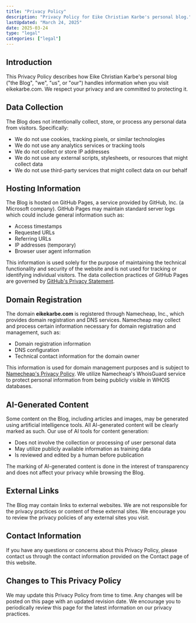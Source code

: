 ```yaml
---
title: "Privacy Policy"
description: "Privacy Policy for Eike Christian Karbe's personal blog."
lastUpdated: "March 24, 2025"
date: 2025-03-24
type: "legal"
categories: ["legal"]
---
```


## Introduction

This Privacy Policy describes how Eike Christian Karbe's personal blog ("the Blog", "we", "us", or "our") handles information when you visit eikekarbe.com. We respect your privacy and are committed to protecting it.

## Data Collection

The Blog does not intentionally collect, store, or process any personal data from visitors. Specifically:

- We do not use cookies, tracking pixels, or similar technologies
- We do not use any analytics services or tracking tools
- We do not collect or store IP addresses
- We do not use any external scripts, stylesheets, or resources that might collect data
- We do not use third-party services that might collect data on our behalf

## Hosting Information

The Blog is hosted on GitHub Pages, a service provided by GitHub, Inc. (a Microsoft company). GitHub Pages may maintain standard server logs which could include general information such as:

- Access timestamps
- Requested URLs
- Referring URLs
- IP addresses (temporary)
- Browser user agent information

This information is used solely for the purpose of maintaining the technical functionality and security of the website and is not used for tracking or identifying individual visitors. The data collection practices of GitHub Pages are governed by [GitHub's Privacy Statement](https://docs.github.com/en/site-policy/privacy-policies/github-privacy-statement).

## Domain Registration

The domain **eikekarbe.com** is registered through Namecheap, Inc., which provides domain registration and DNS services. Namecheap may collect and process certain information necessary for domain registration and management, such as:

- Domain registration information
- DNS configuration
- Technical contact information for the domain owner

This information is used for domain management purposes and is subject to [Namecheap's Privacy Policy](https://www.namecheap.com/legal/general/privacy-policy/). We utilize Namecheap's WhoisGuard service to protect personal information from being publicly visible in WHOIS databases.

## AI-Generated Content

Some content on the Blog, including articles and images, may be generated using artificial intelligence tools. All AI-generated content will be clearly marked as such. Our use of AI tools for content generation:

- Does not involve the collection or processing of user personal data
- May utilize publicly available information as training data
- Is reviewed and edited by a human before publication

The marking of AI-generated content is done in the interest of transparency and does not affect your privacy while browsing the Blog.

## External Links

The Blog may contain links to external websites. We are not responsible for the privacy practices or content of these external sites. We encourage you to review the privacy policies of any external sites you visit.

## Contact Information

If you have any questions or concerns about this Privacy Policy, please contact us through the contact information provided on the Contact page of this website.

## Changes to This Privacy Policy

We may update this Privacy Policy from time to time. Any changes will be posted on this page with an updated revision date. We encourage you to periodically review this page for the latest information on our privacy practices.
